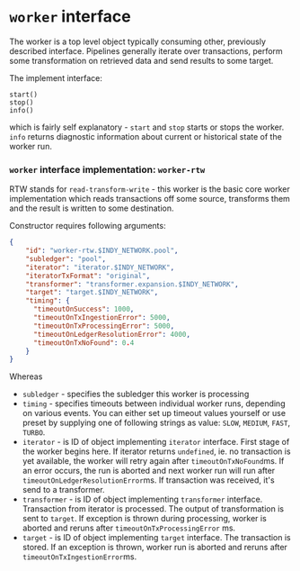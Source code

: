 # `worker` interface
The worker is a top level object typically consuming other, previously described interface. Pipelines generally
iterate over transactions, perform some transformation on retrieved data and send results to some target.

The implement interface:
```
start()
stop()
info()
```
which is fairly self explanatory - `start` and `stop` starts or stops the worker. `info` returns diagnostic
information about current or historical state of the worker run.

### `worker` interface implementation: `worker-rtw`
RTW stands for `read-transform-write` - this worker is the basic core worker implementation which reads transactions
off some source, transforms them and the result is written to some destination.

Constructor requires following arguments:
```json
{
    "id": "worker-rtw.$INDY_NETWORK.pool",
    "subledger": "pool",
    "iterator": "iterator.$INDY_NETWORK",
    "iteratorTxFormat": "original",
    "transformer": "transformer.expansion.$INDY_NETWORK",
    "target": "target.$INDY_NETWORK",
    "timing": {
      "timeoutOnSuccess": 1000,
      "timeoutOnTxIngestionError": 5000,
      "timeoutOnTxProcessingError": 5000,
      "timeoutOnLedgerResolutionError": 4000,
      "timeoutOnTxNoFound": 0.4
    }
}
```

Whereas 
- `subledger` - specifies the subledger this worker is processing
- `timing` - specifies timeouts between individual worker runs, depending on various events. You can either set up
  timeout values yourself or use preset by supplying one of following strings as value: `SLOW`, `MEDIUM`, `FAST`, 
  `TURBO`.
- `iterator` - is ID of object implementing `iterator` interface. First stage of the worker begins here. 
  If iterator returns `undefined`, ie. no transaction is yet available, the worker will retry again after 
  `timeoutOnTxNoFound`ms. If an error occurs, the run is aborted and next worker run will run after 
  `timeoutOnLedgerResolutionError`ms. If transaction was received, it's send to a transformer.
- `transformer` - is ID of object implementing `transformer` interface. Transaction from iterator is processed.
  The output of transformation is sent to `target`. If exception is thrown during processing, worker is aborted
  and reruns after `timeoutOnTxProcessingError` ms. 
- `target` - is ID of object implementing `target` interface. The transaction is stored. If an exception is thrown,
  worker run is aborted and reruns after `timeoutOnTxIngestionError`ms. 
